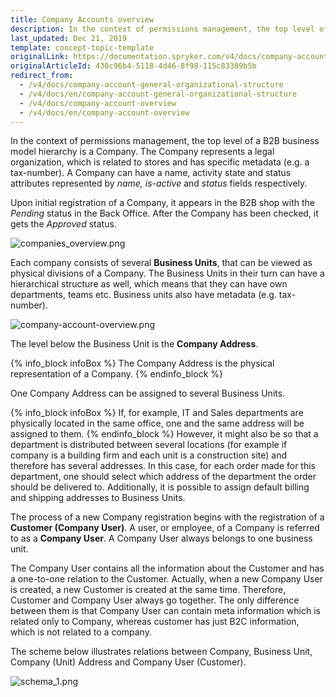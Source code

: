 ```yaml
---
title: Company Accounts overview
description: In the context of permissions management, the top level of a B2B business model hierarchy is a Company. Each company has its organizational structure.
last_updated: Dec 21, 2019
template: concept-topic-template
originalLink: https://documentation.spryker.com/v4/docs/company-account-general-organizational-structure
originalArticleId: 438c96b4-5118-4d46-8f98-115c83389b5b
redirect_from:
  - /v4/docs/company-account-general-organizational-structure
  - /v4/docs/en/company-account-general-organizational-structure
  - /v4/docs/company-account-overview
  - /v4/docs/en/company-account-overview
---
```


In the context of permissions management, the top level of a B2B business model hierarchy is a Company. The Company represents a legal organization, which is related to stores and has specific metadata (e.g. a tax-number). A Company can have a name, activity state and status attributes represented by _name, is-active_ and _status_ fields respectively.

Upon initial registration of a Company, it appears in the B2B shop with the *Pending* status in the Back Office. After the Company has been checked, it gets the *Approved* status.


![companies_overview.png](https://spryker.s3.eu-central-1.amazonaws.com/docs/Features/Company+Account+Management/Company+Account/Company+Account+Feature+Overview/companies_overview.png) 

Each company consists of several **Business Units**, that can be viewed as physical divisions of a Company. The Business Units in their turn can have a hierarchical structure as well, which means that they can have own departments, teams etc. Business units also have metadata (e.g. tax-number).

![company-account-overview.png](https://spryker.s3.eu-central-1.amazonaws.com/docs/Features/Company+Account+Management/Company+Account/Company+Account+Feature+Overview/company-account-overview.png) 

The level below the Business Unit is the **Company Address**.

{% info_block infoBox %}
The Company Address is the physical representation of a Company.
{% endinfo_block %}

One Company Address can be assigned to several Business Units.

{% info_block infoBox %}
If, for example, IT and Sales departments are physically located in the same office, one and the same address will be assigned to them.
{% endinfo_block %}
However, it might also be so that a department is distributed between several locations (for example if company is a building firm and each unit is a construction site) and therefore has several addresses. In this case, for each order made for this department, one should select which address of the department the order should be delivered to. Additionally, it is possible to assign default billing and shipping addresses to Business Units.

The process of a new Company registration begins with the registration of a **Customer (Company User)**. A user, or employee, of a Company is referred to as a **Company User**. A Company User always belongs to one business unit.

The Company User contains all the information about the Customer and has a one-to-one relation to the Customer. Actually, when a new Company User is created, a new Customer is created at the same time. Therefore, Customer and Company User always go together. The only difference between them is that Company User can contain meta information which is related only to Company, whereas customer has just B2C information, which is not related to a company.

The scheme below illustrates relations between Company, Business Unit, Company (Unit) Address and Company User (Customer).

![schema_1.png](https://spryker.s3.eu-central-1.amazonaws.com/docs/Features/Company+Account+Management/Company+Account/Company+Account%3A+Module+Relations/schema_1.png) 
